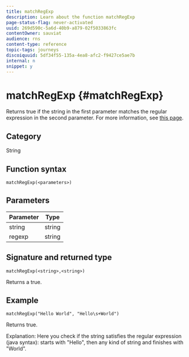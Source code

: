 ```yaml
---
title: matchRegExp
description: Learn about the function matchRegExp
page-status-flag: never-activated
uuid: 269d590c-5a6d-40b9-a879-02f5033863fc
contentOwner: sauviat
audience: rns
content-type: reference
topic-tags: journeys
discoiquuid: 5df34f55-135a-4ea8-afc2-f9427ce5ae7b
internal: n
snippet: y
---
```


# matchRegExp {#matchRegExp}

Returns true if the string in the first parameter matches the regular expression in the second parameter. For more information, see [this page](https://docs.oracle.com/javase/7/docs/api/java/util/regex/Pattern.html).

## Category

String

## Function syntax

`matchRegExp(<parameters>)`

## Parameters

|Parameter|Type|
|--- |--- |
|string|string|
|regexp|string|

## Signature and returned type

`matchRegExp(<string>,<string>)`

Returns a true.

## Example

`matchRegExp("Hello World", "Hello\s+World")`

Returns true.

Explanation: 
Here you check if the string satisfies the regular expression (java syntax): starts with "Hello", then any kind of string and finishes with "World".

